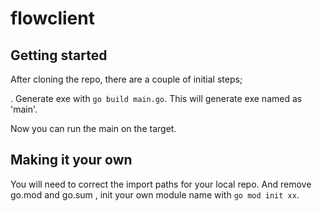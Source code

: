 # flowclient
## Getting started

After cloning the repo, there are a couple of initial steps;

 . Generate  exe with `go build main.go`.
   This will generate exe named as 'main'.

Now you can run the main on the target.

## Making it your own

You will need to correct the import paths for your local repo.
And remove go.mod and go.sum , init your own module name with `go mod init xx`.

